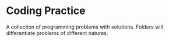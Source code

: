 # Coding Practice

A collection of programming problems with solutions. Folders will differentiate problems of different natures.